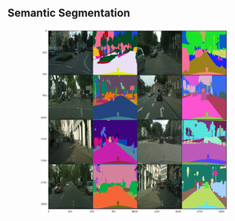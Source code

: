 ## Semantic Segmentation

<p align="center">
  <img alt="Light" src="vis_imgs/cityscape_1.png" width="75%">
</p>
